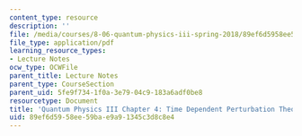 ```yaml
---
content_type: resource
description: ''
file: /media/courses/8-06-quantum-physics-iii-spring-2018/89ef6d5958ee59bae9a91345c3d8c8e4_MIT8_06S18ch4.pdf
file_type: application/pdf
learning_resource_types:
- Lecture Notes
ocw_type: OCWFile
parent_title: Lecture Notes
parent_type: CourseSection
parent_uid: 5fe9f734-1f0a-3e79-04c9-183a6adf0be8
resourcetype: Document
title: 'Quantum Physics III Chapter 4: Time Dependent Perturbation Theory '
uid: 89ef6d59-58ee-59ba-e9a9-1345c3d8c8e4
---
```

